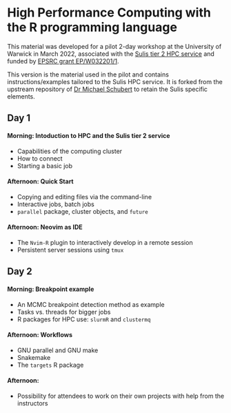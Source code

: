 # High Performance Computing with the R programming language

This material was developed for a pilot 2-day workshop at the University of Warwick in March 2022, associated with the [Sulis tier 2 HPC service](https://www.sulis.ac.uk) and funded by [EPSRC grant EP/W032201/1](https://gow.epsrc.ukri.org/NGBOViewGrant.aspx?GrantRef=EP/W032201/1).

This version is the material used in the pilot and contains instructions/examples tailored to the Sulis HPC service. It is forked from the upstream repository of [Dr Michael Schubert](https://github.com/mschubert) to retain the Sulis specific elements. 


## Day 1

#### Morning: Intoduction to HPC and the Sulis tier 2 service

* Capabilities of the computing cluster
* How to connect
* Starting a basic job

#### Afternoon: Quick Start

* Copying and editing files via the command-line
* Interactive jobs, batch jobs
* `parallel` package, cluster objects, and `future`

#### Afternoon: Neovim as IDE

* The `Nvim-R` plugin to interactively develop in a remote session
* Persistent server sessions using `tmux`

## Day 2

#### Morning: Breakpoint example

* An MCMC breakpoint detection method as example
* Tasks vs. threads for bigger jobs
* R packages for HPC use: `slurmR` and `clustermq`

#### Afternoon: Workflows

* GNU parallel and GNU make
* Snakemake
* The `targets` R package

#### Afternoon: 

* Possibility for attendees to work on their own projects with help from the instructors
